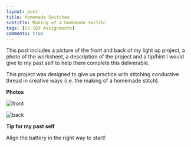 ```yaml
---
layout: post
title: Homemade Switches 
subtitle: Making of a homemade switch! 
tags: [CS 103 Assignments]
comments: true
---
```


This post includes a picture of the front and back of my light up project, a photo of the worksheet, a description of the project and a tip/hint I would give to my past self to help them complete this deliverable. 
 
This project was designed to give us practice with stitching conductive thread in creative ways (i.e. the making of a homemade stitch).

**Photos**

![front]()

![back]()


**Tip for my past self**

Align the battery in the right way to start! 


